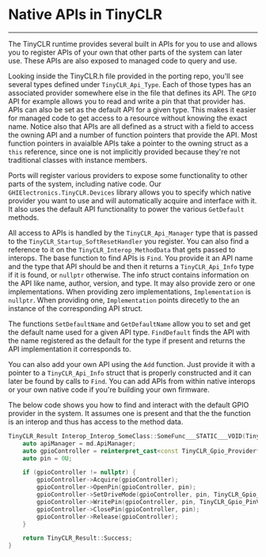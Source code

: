 # Native APIs in TinyCLR
---
The TinyCLR runtime provides several built in APIs for you to use and allows you to register APIs of your own that other parts of the system can later use. These APIs are also exposed to managed code to query and use.

Looking inside the TinyCLR.h file provided in the porting repo, you'll see several types defined under `TinyCLR_Api_Type`. Each of those types has an associated provider somewhere else in the file that defines its API. The `GPIO` API for example allows you to read and write a pin that that provider has. APIs can also be set as the default API for a given type. This makes it easier for managed code to get access to a resource without knowing the exact name. Notice also that APIs are all defined as a struct with a field to access the owning API and a number of function pointers that provide the API. Most function pointers in avaialble APIs take a pointer to the owning struct as a `this` reference, since one is not implicitly provided because they're not traditional classes with instance members.

Ports will register various providers to expose some functionality to other parts of the system, including native code. Our `GHIElectronics.TinyCLR.Devices` library allows you to specify which native provider you want to use and will automatically acquire and interface with it. It also uses the default API functionality to power the various `GetDefault` methods.

All access to APIs is handled by the `TinyCLR_Api_Manager` type that is passed to the `TinyCLR_Startup_SoftResetHandler` you register. You can also find a reference to it on the `TinyCLR_Interop_MethodData` that gets passed to interops. The base function to find APIs is `Find`. You provide it an API name and the type that API should be and then it returns a `TinyCLR_Api_Info` type if it is found, or `nullptr` otherwise. The info struct contains information on the API like name, author, version, and type. It may also provide zero or one implementations. When providing zero implementations, `Implementation` is `nullptr`. When providing one, `Implementation` points direcetly to the an instance of the corresponding API struct.

The functions `SetDefaultName` and `GetDefaultName` allow you to set and get the default name used for a given API type. `FindDefault` finds the API with the name registered as the default for the type if present and returns the API implementation it corresponds to.

You can also add your own API using the `Add` function. Just provide it with a pointer to a `TinyCLR_Api_Info` struct that is properly constructed and it can later be found by calls to `Find`. You can add APIs from within native interops or your own native code if you're building your own firmware.

The below code shows you how to find and interact with the default GPIO provider in the system. It assumes one is present and that the the function is an interop and thus has access to the method data.

```cpp
TinyCLR_Result Interop_Interop_SomeClass::SomeFunc___STATIC___VOID(TinyCLR_Interop_MethodData md) {
    auto apiManager = md.ApiManager;
    auto gpioController = reinterpret_cast<const TinyCLR_Gpio_Provider*>(apiManager->FindDefault(apiManager, TinyCLR_Api_Type::GpioController));
    auto pin = 0U;

    if (gpioController != nullptr) {
        gpioController->Acquire(gpioController);
        gpioController->OpenPin(gpioController, pin);
        gpioController->SetDriveMode(gpioController, pin, TinyCLR_Gpio_PinDriveMode::Output);
        gpioController->WritePin(gpioController, pin, TinyCLR_Gpio_PinValue::High);
        gpioController->ClosePin(gpioController, pin);
        gpioController->Release(gpioController);
    }

    return TinyCLR_Result::Success;
}
```